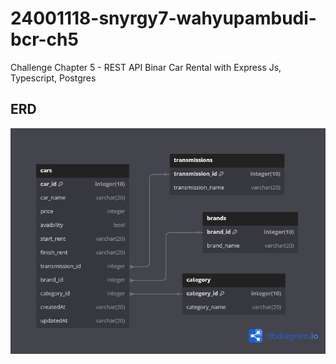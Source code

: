 # 24001118-snyrgy7-wahyupambudi-bcr-ch5
Challenge Chapter 5 - REST API Binar Car Rental with Express Js, Typescript, Postgres

## ERD

![App Screenshot](erd-bcr.png)